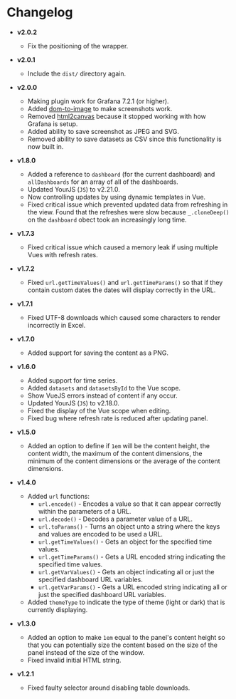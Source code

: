 # Changelog

- **v2.0.2**
  - Fix the positioning of the wrapper.

- **v2.0.1**
  - Include the `dist/` directory again.

- **v2.0.0**
  - Making plugin work for Grafana 7.2.1 (or higher).
  - Added [dom-to-image](https://github.com/tsayen/dom-to-image) to make screenshots work.
  - Removed [html2canvas](https://github.com/niklasvh/html2canvas) because it stopped working with how Grafana is setup.
  - Added ability to save screenshot as JPEG and SVG.
  - Removed ability to save datasets as CSV since this functionality is now built in.

- **v1.8.0**
  - Added a reference to `dashboard` (for the current dashboard) and `allDashboards` for an array of all of the dashboards.
  - Updated YourJS (`JS`) to v2.21.0.
  - Now controlling updates by using dynamic templates in Vue.
  - Fixed critical issue which prevented updated data from refreshing in the view.  Found that the refreshes were slow because `_.cloneDeep()` on the `dashboard` obect took an increasingly long time.

- **v1.7.3**
  - Fixed critical issue which caused a memory leak if using multiple Vues with refresh rates.

- **v1.7.2**
  - Fixed `url.getTimeValues()` and `url.getTimeParams()` so that if they contain custom dates the dates will display correctly in the URL.

- **v1.7.1**
  - Fixed UTF-8 downloads which caused some characters to render incorrectly in Excel.

- **v1.7.0**
  - Added support for saving the content as a PNG.

- **v1.6.0**
  - Added support for time series.
  - Added `datasets` and `datasetsById` to the Vue scope.
  - Show VueJS errors instead of content if any occur.
  - Updated YourJS (`JS`) to v2.18.0.
  - Fixed the display of the Vue scope when editing.
  - Fixed bug where refresh rate is reduced after updating panel.

- **v1.5.0**
  - Added an option to define if `1em` will be the content height, the content width, the maximum of the content dimensions, the minimum of the content dimensions or the average of the content dimensions.

- **v1.4.0**
  - Added `url` functions:
    - `url.encode()` - Encodes a value so that it can appear correctly within the parameters of a URL.
    - `url.decode()` - Decodes a parameter value of a URL.
    - `url.toParams()` - Turns an object unto a string where the keys and values are encoded to be used a URL.
    - `url.getTimeValues()` - Gets an object for the specified time values.
    - `url.getTimeParams()` - Gets a URL encoded string indicating the specified time values.
    - `url.getVarValues()` - Gets an object indicating all or just the specified dashboard URL variables.
    - `url.getVarParams()` - Gets a URL encoded string indicating all or just the specified dashboard URL variables.
  - Added `themeType` to indicate the type of theme (light or dark) that is currently displaying.

- **v1.3.0**
  - Added an option to make `1em` equal to the panel's content height so that you can potentially size the content based on the size of the panel instead of the size of the window.
  - Fixed invalid initial HTML string.


- **v1.2.1**
  - Fixed faulty selector around disabling table downloads.